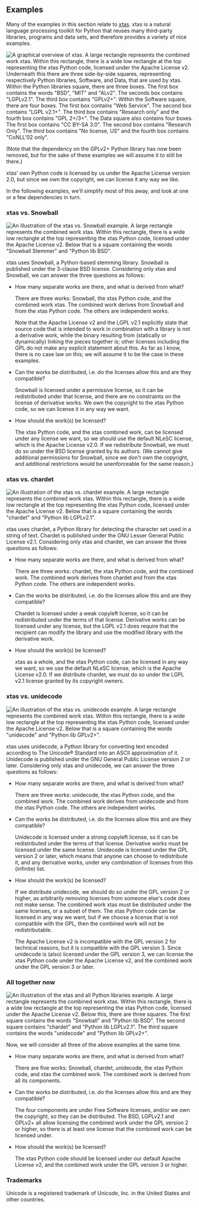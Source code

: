 ## Examples

Many of the examples in this section relate to [xtas](http://xtas.net). xtas is a natural language processing toolkit for Python that reuses many third-party libraries, programs and data sets, and therefore provides a variety of nice examples.

![A graphical overview of xtas. A large rectangle represents the combined work xtas. Within this rectangle, there is a wide low rectangle at the top representing the xtas Python code, licensed under the Apache License v2. Underneath this there are three side-by-side squares, representing respectively Python libraries, Software, and Data, that are used by xtas. Within the Python libraries square, there are three boxes. The first box contains the words "BSD", "MIT" and "ALv2". The seconds box contains "LGPLv2.1". The third box contains "GPLv2+". Within the Software square, there are four boxes. The first box contains "Web Service". The second box contains "LGPL v2.1+". The third box contains "Research only" and the fourth box contains "GPL 2+/3+". The Data square also contains four boxes. The first box contains "CC BY-SA 3.0". The second box contains "Research Only". The third box contains "No license, US" and the fourth box contains "CoNLL'02 only".](xtas_overview_96.svg.png)

(Note that the dependency on the GPLv2+ Python library has now been removed, but for the sake of these examples we will assume it to still be there.)

xtas' own Python code is licensed by us under the Apache License version 2.0, but since we own the copyright, we can license it any way we like.

In the following examples, we'll simplify most of this away, and look at one or a few dependencies in turn.


### xtas vs. Snowball

![An illustration of the xtas vs. Snowball example. A large rectangle represents the combined work xtas. Within this rectangle, there is a wide low rectangle at the top representing the xtas Python code, licensed under the Apache License v2. Below that is a square containing the words "Snowball Stemmer" and "Python lib BSD".](xtas_snowball_96.svg.png)

xtas uses Snowball, a Python-based stemming library. Snowball is published under the 3-clause BSD license. Considering only xtas and Snowball, we can answer the three questions as follows:

- How many separate works are there, and what is derived from what?

  There are three works: Snowball, the xtas Python code, and the combined work xtas. The combined work derives from Snowball and from the xtas Python code. The others are independent works.

  Note that the Apache License v2 and the LGPL v2.1 explicitly state that source code that is intended to work in combination with a library is not a derivative work, while the binary resulting from (statically or dynamically) linking the pieces together is; other licenses including the GPL do not make any explicit statement about this. As far as I know, there is no case law on this; we will assume it to be the case in these examples.

- Can the works be distributed, i.e. do the licenses allow this and are they compatible?

  Snowball is licensed under a permissive license, so it can be redistributed under that license, and there are no constraints on the license of derivative works. We own the copyright to the xtas Python code, so we can license it in any way we want.

- How should the work(s) be licensed?

  The xtas Python code, and the xtas combined work, can be licensed under any license we want, so we should use the default NLeSC license, which is the Apache License v2.0. If we redistribute Snowball, we must do so under the BSD license granted by its authors. (We cannot give additional permissions for Snowball, since we don't own the copyright, and additional restrictions would be unenforceable for the same reason.)


### xtas vs. chardet

![An illustration of the xtas vs. chardet example. A large rectangle represents the combined work xtas. Within this rectangle, there is a wide low rectangle at the top representing the xtas Python code, licensed under the Apache License v2. Below that is a square containing the words "chardet" and "Python lib LGPLv2.1".](xtas_chardet_96.svg.png)

xtas uses chardet, a Python library for detecting the character set used in a string of text. Chardet is published under the GNU Lesser General Public License v2.1. Considering only xtas and chardet, we can answer the three questions as follows:

- How many separate works are there, and what is derived from what?

  There are three works: chardet, the xtas Python code, and the combined work. The combined work derives from chardet and from the xtas Python code. The others are independent works.

- Can the works be distributed, i.e. do the licenses allow this and are they compatible?

  Chardet is licensed under a weak copyleft license, so it can be redistributed under the terms of that license. Derivative works can be licensed under any license, but the LGPL v2.1 does require that the recipient can modify the library and use the modified library with the derivative work.

- How should the work(s) be licensed?

  xtas as a whole, and the xtas Python code, can be licensed in any way we want, so we use the default NLeSC license, which is the Apache License v2.0. If we distribute chardet, we must do so under the LGPL v2.1 license granted by its copyright owners.


### xtas vs. unidecode

![An illustration of the xtas vs. unidecode example. A large rectangle represents the combined work xtas. Within this rectangle, there is a wide low rectangle at the top representing the xtas Python code, licensed under the Apache License v2. Below that is a square containing the words "unidecode" and "Python lib GPLv2+".](xtas_unidecode_96.svg.png)

xtas uses unidecode, a Python library for converting text encoded according to The Unicode® Standard into an ASCII approximation of it. Unidecode is published under the GNU General Public License version 2 or later. Considering only xtas and unidecode, we can answer the three questions as follows:

- How many separate works are there, and what is derived from what?

  There are three works: unidecode, the xtas Python code, and the combined work. The combined work derives from unidecode and from the xtas Python code. The others are independent works.

- Can the works be distributed, i.e. do the licenses allow this and are they compatible?

  Unidecode is licensed under a strong copyleft license, so it can be redistributed under the terms of that license. Derivative works must be licensed under the same license. Unidecode is licensed under the GPL version 2 or later, which means that anyone can choose to redistribute it, and any derivative works, under any combination of licenses from this (infinite) list.

- How should the work(s) be licensed?

  If we distribute unidecode, we should do so under the GPL version 2 or higher, as arbitrarily removing licenses from someone else's code does not make sense. The combined work xtas must be distributed under the same licenses, or a subset of them. The xtas Python code can be licensed in any way we want, but if we choose a license that is not compatible with the GPL, then the combined work will not be redistributable.

  The Apache License v2 is incompatible with the GPL version 2 for technical reasons, but it is compatible with the GPL version 3. Since unidecode is (also) licensed under the GPL version 3, we can license the xtas Python code under the Apache License v2, and the combined work under the GPL version 3 or later.


### All together now

![An illustration of the xtas and all Python libraries example. A large rectangle represents the combined work xtas. Within this rectangle, there is a wide low rectangle at the top representing the xtas Python code, licensed under the Apache License v2. Below this, there are three squares. The first square contains the words "Snowball" and "Python lib BSD". The second square contains "chardet" and "Python lib LGPLv2.1". The third square contains the words "unidecode" and "Python lib GPLv2+".](xtas_all_python_libs_96.svg.png)

Now, we will consider all three of the above examples at the same time.

- How many separate works are there, and what is derived from what?

  There are five works: Snowball, chardet, unidecode, the xtas Python code, and xtas the combined work. The combined work is derived from all its components.

- Can the works be distributed, i.e. do the licenses allow this and are they compatible?

  The four components are under Free Software licenses, and/or we own the copyright, so they can be distributed. The BSD, LGPLv2.1 and GPLv2+ all allow licensing the combined work under the GPL version 2 or higher, so there is at least one license that the combined work can be licensed under.

- How should the work(s) be licensed?

  The xtas Python code should be licensed under our default Apache License v2, and the combined work under the GPL version 3 or higher.


### Trademarks

Unicode is a registered trademark of Unicode, Inc. in the United States and other countries.

